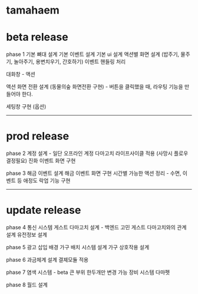 # tamahaem

# beta release

phase 1
기본 뼈대 설계
기본 이벤트 설계
기본 ui 설계
액션별 화면 설계 (밥주기, 물주기, 놀아주기, 용변치우기, 간호하기)
이벤트 핸들링 처리

대화창 - 액션

액션 화면 전환 설계 (동물의숲 화면전환 구현) - 버튼을 클릭했을 때, 라우팅 기능을 만들어야 한다.



세팅창 구현 (옵션)

---

# prod release

phase 2
계정 설계 - 일단 오프라인 계정
다마고치 라이프사이클 적용 (사망시 플로우 결정필요)
진화 이벤트 화면 구현


phase 3
해금 이벤트 설계
해금 이벤트 화면 구현
시간별 가능한 액션 정리 - 수면, 이벤트 등
애정도 락업 기능 구현

---

# update release

phase 4
통신 시스템
게스트 다마고치 설계 - 백엔드 고민
게스트 다마고치와의 관계 설계
유전정보 설계


phase 5
광고 삽입
배경 가구 배치 시스템 설계
가구 상호작용 설계


phase 6
과금체계 설계
결졔모듈 적용


phase 7
염색 시스템 - beta 큰 부위 한두개만 변경 가능
장비 시스템
다마펫


phase 8
월드 설계